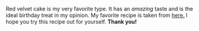 ﻿Red velvet cake is my very favorite type.
It has an *amazing* taste and is the ideal birthday treat in my opinion.
My favorite recipe is taken from [here.](https://sallysbakingaddiction.com/red-velvet-layer-cake-with-cream-cheese-frosting/)
I hope you try this recipe out for yourself.
**Thank you!**